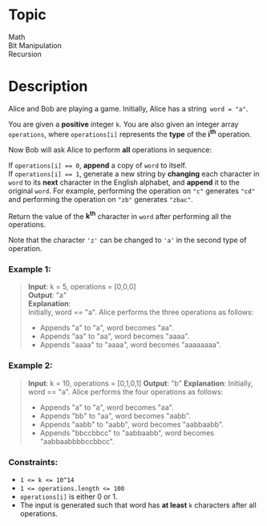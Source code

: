 # Topic
Math  
Bit Manipulation  
Recursion
# Description
Alice and Bob are playing a game. Initially, Alice has a string` word = "a"`.  

You are given a **positive** integer `k`. You are also given an integer array `operations`, where `operations[i]` represents the **type** of the **i<sup>th</sup>** operation.  

Now Bob will ask Alice to perform **all** operations in sequence:  

If `operations[i] == 0`, **append** a copy of `word` to itself.  
If `operations[i] == 1`, generate a new string by **changing** each character in `word` to its **next** character in the English alphabet, and **append** it to the original `word`. For example, performing the operation on `"c"` generates `"cd"` and performing the operation on `"zb"` generates `"zbac"`.  

Return the value of the **k<sup>th</sup>** character in `word` after performing all the operations.  

Note that the character `'z'` can be changed to `'a'` in the second type of operation.  
### **Example 1:**

>**Input**: k = 5, operations = [0,0,0]  
**Output**: "a"  
**Explanation**:  
Initially, word == "a". Alice performs the three operations as follows:
>* Appends "a" to "a", word becomes "aa".
>* Appends "aa" to "aa", word becomes "aaaa".
>* Appends "aaaa" to "aaaa", word becomes "aaaaaaaa".

### Example 2:

>**Input**: k = 10, operations = [0,1,0,1]
**Output**: "b"
**Explanation**:
Initially, word == "a". Alice performs the four operations as follows:
>* Appends "a" to "a", word becomes "aa".
>* Appends "bb" to "aa", word becomes "aabb".
>* Appends "aabb" to "aabb", word becomes "aabbaabb".
>* Appends "bbccbbcc" to "aabbaabb", word becomes "aabbaabbbbccbbcc".

### Constraints:

* `1 <= k <= 10^14`
* `1 <= operations.length <= 100`
* `operations[i]` is either 0 or 1.
* The input is generated such that word has **at least** `k` characters after all operations.
